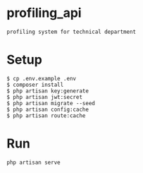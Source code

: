 # profiling_api
    profiling system for technical department


# Setup
    $ cp .env.example .env
    $ composer install 
    $ php artisan key:generate 
    $ php artisan jwt:secret
    $ php artisan migrate --seed
    $ php artisan config:cache 
    $ php artisan route:cache 
       
# Run
    php artisan serve
  
